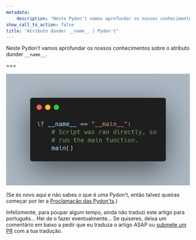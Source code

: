 ```yaml
---
metadata:
    description: "Neste Pydon't vamos aprofundar os nossos conhecimentos sobre o atributo dunder __name__."
show_call_to_action: false
title: "Atributo dunder __name__ | Pydon't"
---
```


Neste Pydon't vamos aprofundar os nossos conhecimentos sobre o atributo dunder `__name__`.

===

![Código Python que usa o atributo __name__.](thumbnail.png)

(Se és novo aqui e não sabes o que é uma Pydon't, então talvez queiras começar por
ler a [Proclamação das Pydon'ts][manifesto].)

Infelizmente, para poupar algum tempo, ainda não traduzi este artigo para português...
Hei de o fazer eventualmente...
Se quiseres, deixa um comentário em baixo a pedir que eu traduza o artigo ASAP ou [submete um PR][pr] com a tua tradução.


[pr]: https://github.com/mathspp/mathspp/blob/master/pages/02.blog/04.pydonts/the-power-of-reduce/item.pt.md
[subscribe]: https://mathspp.com/subscribe
[manifesto]: /blog/pydonts/pydont-manifesto
